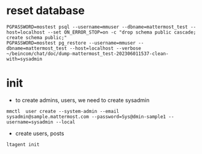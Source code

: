 # reset database
```shell
PGPASSWORD=mostest psql --username=mmuser --dbname=mattermost_test --host=localhost --set ON_ERROR_STOP=on -c "drop schema public cascade; create schema public;"
PGPASSWORD=mostest pg_restore --username=mmuser --dbname=mattermost_test --host=localhost --verbose ~/beincom/chat/doc/dump-mattermost_test-202306011537-clean-with=sysadmin
```

# init
- to create admins, users, we need to create sysadmin
```shell
mmctl  user create --system-admin --email sysadmin@sample.mattermost.com --password=Sys@dmin-sample1 --username=sysadmin --local
```
- create users, posts
```shell
ltagent init
```


